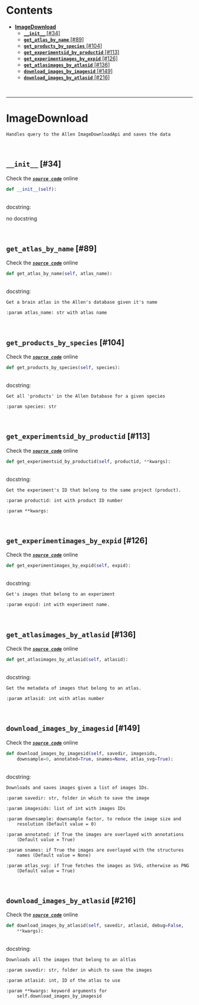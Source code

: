 



Contents
========

* [**ImageDownload**](#imagedownload)
	* [**`__init__`** [#34]](#__init__-34)
	* [**`get_atlas_by_name`** [#89]](#get_atlas_by_name-89)
	* [**`get_products_by_species`** [#104]](#get_products_by_species-104)
	* [**`get_experimentsid_by_productid`** [#113]](#get_experimentsid_by_productid-113)
	* [**`get_experimentimages_by_expid`** [#126]](#get_experimentimages_by_expid-126)
	* [**`get_atlasimages_by_atlasid`** [#136]](#get_atlasimages_by_atlasid-136)
	* [**`download_images_by_imagesid`** [#149]](#download_images_by_imagesid-149)
	* [**`download_images_by_atlasid`** [#216]](#download_images_by_atlasid-216)


&nbsp;

--------
# **ImageDownload**


```
Handles query to the Allen ImageDownloadApi and saves the data
```

&nbsp;
## **`__init__`** [#34]
  
Check the [***``source code``***](https://github.com/BrancoLab/BrainRender/blob/master/brainrender/ABA/atlas_images.py#L34) online

```python
def __init__(self):
```

&nbsp;  
docstring:

no docstring

&nbsp;
## **`get_atlas_by_name`** [#89]
  
Check the [***``source code``***](https://github.com/BrancoLab/BrainRender/blob/master/brainrender/ABA/atlas_images.py#L89) online

```python
def get_atlas_by_name(self, atlas_name):
```

&nbsp;  
docstring:

```text
Get a brain atlas in the Allen's database given it's name

:param atlas_name: str with atlas name

```

&nbsp;
## **`get_products_by_species`** [#104]
  
Check the [***``source code``***](https://github.com/BrancoLab/BrainRender/blob/master/brainrender/ABA/atlas_images.py#L104) online

```python
def get_products_by_species(self, species):
```

&nbsp;  
docstring:

```text
Get all 'products' in the Allen Database for a given species

:param species: str

```

&nbsp;
## **`get_experimentsid_by_productid`** [#113]
  
Check the [***``source code``***](https://github.com/BrancoLab/BrainRender/blob/master/brainrender/ABA/atlas_images.py#L113) online

```python
def get_experimentsid_by_productid(self, productid, **kwargs):
```

&nbsp;  
docstring:

```text
Get the experiment's ID that belong to the same project (product).

:param productid: int with product ID number

:param **kwargs:

```

&nbsp;
## **`get_experimentimages_by_expid`** [#126]
  
Check the [***``source code``***](https://github.com/BrancoLab/BrainRender/blob/master/brainrender/ABA/atlas_images.py#L126) online

```python
def get_experimentimages_by_expid(self, expid):
```

&nbsp;  
docstring:

```text
Get's images that belong to an experiment

:param expid: int with experiment name.

```

&nbsp;
## **`get_atlasimages_by_atlasid`** [#136]
  
Check the [***``source code``***](https://github.com/BrancoLab/BrainRender/blob/master/brainrender/ABA/atlas_images.py#L136) online

```python
def get_atlasimages_by_atlasid(self, atlasid):
```

&nbsp;  
docstring:

```text
Get the metadata of images that belong to an atlas.

:param atlasid: int with atlas number

```

&nbsp;
## **`download_images_by_imagesid`** [#149]
  
Check the [***``source code``***](https://github.com/BrancoLab/BrainRender/blob/master/brainrender/ABA/atlas_images.py#L149) online

```python
def download_images_by_imagesid(self, savedir, imagesids,
    downsample=0, annotated=True, snames=None, atlas_svg=True):
```

&nbsp;  
docstring:

```text
Downloads and saves images given a list of images IDs.

:param savedir: str, folder in which to save the image

:param imagesids: list of int with images IDs

:param downsample: downsample factor, to reduce the image size and
    resolution (Default value = 0)

:param annotated: if True the images are overlayed with annotations
    (Default value = True)

:param snames: if True the images are overlayed with the structures
    names (Default value = None)

:param atlas_svg: if True fetches the images as SVG, otherwise as PNG
    (Default value = True)

```

&nbsp;
## **`download_images_by_atlasid`** [#216]
  
Check the [***``source code``***](https://github.com/BrancoLab/BrainRender/blob/master/brainrender/ABA/atlas_images.py#L216) online

```python
def download_images_by_atlasid(self, savedir, atlasid, debug=False,
    **kwargs):
```

&nbsp;  
docstring:

```text
Downloads all the images that belong to an altlas

:param savedir: str, folder in which to save the images

:param atlasid: int, ID of the atlas to use

:param **kwargs: keyword arguments for
    self.download_images_by_imagesid

```